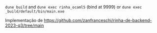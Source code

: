 `dune build` and 
`dune exec rinha_ocaml5` (bind at 9999) or `dune exec _build/default/bin/main.exe`

Implementação de https://github.com/zanfranceschi/rinha-de-backend-2023-q3/tree/main

